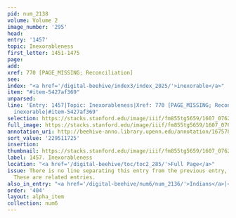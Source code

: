 ```yaml
---
pid: num_2138
volume: Volume 2
image_number: '295'
head:
entry: '1457'
topic: Inexorableness
first_letter: 1451-1475
page:
add:
xref: 770 [PAGE_MISSING; Reconciliation]
see:
index: "<a href='/digital-beehive/index3/index_2025/'>inexorable</a>"
item: "#item-5427af369"
unparsed:
line: 'Entry: 1457|Topic: Inexorableness|Xref: 770 [PAGE_MISSING; Reconciliation]|Index:
  inexorable|#item-5427af369'
selection: https://stacks.stanford.edu/image/iiif/fm855tg5659/1607_0762/349,1725,2461,299/full/0/default.jpg
full_image: https://stacks.stanford.edu/image/iiif/fm855tg5659/1607_0762/full/full/0/default.jpg
annotation_uri: http://beehive-anno.library.upenn.edu/annotation/1675789505421
sort_value: '229511725'
insertion:
thumbnail: https://stacks.stanford.edu/image/iiif/fm855tg5659/1607_0762/349,1725,600,180/250,/0/default.jpg
label: 1457. Inexorableness
location: "<a href='/digital-beehive/toc/toc2_285/'>Full Page</a>"
issue: There is no line separating this entry from the previous entry, 1457 [Exorable].
  These are related entries.
also_in_entry: "<a href='/digital-beehive/num6/num_2136/'>Indians</a>|<a href='/digital-beehive/num6/num_2137/'>Exorable</a>"
order: '404'
layout: alpha_item
collection: num6
---
```

